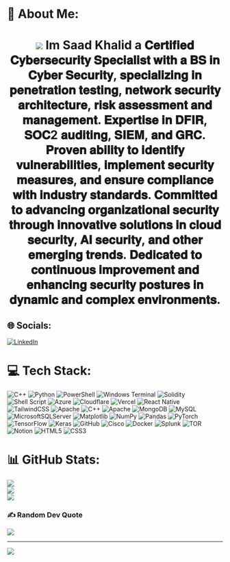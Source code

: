 # 💫 About Me:
<h1 align="center">
  <img src="https://readme-typing-svg.demolab.com/?color=3d4757&font=Righteous&center=true&duration=3200&size=32&vCenter=true&width=500&height=70&lines=Hey!👋;I'm+Saad Khalid." />
Im Saad Khalid a 𝐂𝐞𝐫𝐭𝐢𝐟𝐢𝐞𝐝 𝐂𝐲𝐛𝐞𝐫𝐬𝐞𝐜𝐮𝐫𝐢𝐭𝐲 𝐒𝐩𝐞𝐜𝐢𝐚𝐥𝐢𝐬𝐭 𝐰𝐢𝐭𝐡 𝐚 𝐁𝐒 𝐢𝐧 𝐂𝐲𝐛𝐞𝐫 𝐒𝐞𝐜𝐮𝐫𝐢𝐭𝐲, 𝐬𝐩𝐞𝐜𝐢𝐚𝐥𝐢𝐳𝐢𝐧𝐠 𝐢𝐧 𝐩𝐞𝐧𝐞𝐭𝐫𝐚𝐭𝐢𝐨𝐧 𝐭𝐞𝐬𝐭𝐢𝐧𝐠, 𝐧𝐞𝐭𝐰𝐨𝐫𝐤 𝐬𝐞𝐜𝐮𝐫𝐢𝐭𝐲 𝐚𝐫𝐜𝐡𝐢𝐭𝐞𝐜𝐭𝐮𝐫𝐞, 𝐫𝐢𝐬𝐤 𝐚𝐬𝐬𝐞𝐬𝐬𝐦𝐞𝐧𝐭 𝐚𝐧𝐝 𝐦𝐚𝐧𝐚𝐠𝐞𝐦𝐞𝐧𝐭. 𝐄𝐱𝐩𝐞𝐫𝐭𝐢𝐬𝐞 𝐢𝐧 𝐃𝐅𝐈𝐑, 𝐒𝐎𝐂2 𝐚𝐮𝐝𝐢𝐭𝐢𝐧𝐠, 𝐒𝐈𝐄𝐌, 𝐚𝐧𝐝 𝐆𝐑𝐂. 𝐏𝐫𝐨𝐯𝐞𝐧 𝐚𝐛𝐢𝐥𝐢𝐭𝐲 𝐭𝐨 𝐢𝐝𝐞𝐧𝐭𝐢𝐟𝐲 𝐯𝐮𝐥𝐧𝐞𝐫𝐚𝐛𝐢𝐥𝐢𝐭𝐢𝐞𝐬, 𝐢𝐦𝐩𝐥𝐞𝐦𝐞𝐧𝐭 𝐬𝐞𝐜𝐮𝐫𝐢𝐭𝐲 𝐦𝐞𝐚𝐬𝐮𝐫𝐞𝐬, 𝐚𝐧𝐝 𝐞𝐧𝐬𝐮𝐫𝐞 𝐜𝐨𝐦𝐩𝐥𝐢𝐚𝐧𝐜𝐞 𝐰𝐢𝐭𝐡 𝐢𝐧𝐝𝐮𝐬𝐭𝐫𝐲 𝐬𝐭𝐚𝐧𝐝𝐚𝐫𝐝𝐬. 𝐂𝐨𝐦𝐦𝐢𝐭𝐭𝐞𝐝 𝐭𝐨 𝐚𝐝𝐯𝐚𝐧𝐜𝐢𝐧𝐠 𝐨𝐫𝐠𝐚𝐧𝐢𝐳𝐚𝐭𝐢𝐨𝐧𝐚𝐥 𝐬𝐞𝐜𝐮𝐫𝐢𝐭𝐲 𝐭𝐡𝐫𝐨𝐮𝐠𝐡 𝐢𝐧𝐧𝐨𝐯𝐚𝐭𝐢𝐯𝐞 𝐬𝐨𝐥𝐮𝐭𝐢𝐨𝐧𝐬 𝐢𝐧 𝐜𝐥𝐨𝐮𝐝 𝐬𝐞𝐜𝐮𝐫𝐢𝐭𝐲, 𝐀𝐈 𝐬𝐞𝐜𝐮𝐫𝐢𝐭𝐲, 𝐚𝐧𝐝 𝐨𝐭𝐡𝐞𝐫 𝐞𝐦𝐞𝐫𝐠𝐢𝐧𝐠 𝐭𝐫𝐞𝐧𝐝𝐬. 𝐃𝐞𝐝𝐢𝐜𝐚𝐭𝐞𝐝 𝐭𝐨 𝐜𝐨𝐧𝐭𝐢𝐧𝐮𝐨𝐮𝐬 𝐢𝐦𝐩𝐫𝐨𝐯𝐞𝐦𝐞𝐧𝐭 𝐚𝐧𝐝 𝐞𝐧𝐡𝐚𝐧𝐜𝐢𝐧𝐠 𝐬𝐞𝐜𝐮𝐫𝐢𝐭𝐲 𝐩𝐨𝐬𝐭𝐮𝐫𝐞𝐬 𝐢𝐧 𝐝𝐲𝐧𝐚𝐦𝐢𝐜 𝐚𝐧𝐝 𝐜𝐨𝐦𝐩𝐥𝐞𝐱 𝐞𝐧𝐯𝐢𝐫𝐨𝐧𝐦𝐞𝐧𝐭𝐬.<br>


## 🌐 Socials:
[![LinkedIn](https://img.shields.io/badge/LinkedIn-%230077B5.svg?logo=linkedin&logoColor=white)](https://linkedin.com/in/saadkhalidsolves) 

# 💻 Tech Stack:
![C++](https://img.shields.io/badge/c++-%2300599C.svg?style=for-the-badge&logo=c%2B%2B&logoColor=white) ![Python](https://img.shields.io/badge/python-3670A0?style=for-the-badge&logo=python&logoColor=ffdd54) ![PowerShell](https://img.shields.io/badge/PowerShell-%235391FE.svg?style=for-the-badge&logo=powershell&logoColor=white) ![Windows Terminal](https://img.shields.io/badge/Windows%20Terminal-%234D4D4D.svg?style=for-the-badge&logo=windows-terminal&logoColor=white) ![Solidity](https://img.shields.io/badge/Solidity-%23363636.svg?style=for-the-badge&logo=solidity&logoColor=white) ![Shell Script](https://img.shields.io/badge/shell_script-%23121011.svg?style=for-the-badge&logo=gnu-bash&logoColor=white) ![Azure](https://img.shields.io/badge/azure-%230072C6.svg?style=for-the-badge&logo=microsoftazure&logoColor=white) ![Cloudflare](https://img.shields.io/badge/Cloudflare-F38020?style=for-the-badge&logo=Cloudflare&logoColor=white) ![Vercel](https://img.shields.io/badge/vercel-%23000000.svg?style=for-the-badge&logo=vercel&logoColor=white) ![React Native](https://img.shields.io/badge/react_native-%2320232a.svg?style=for-the-badge&logo=react&logoColor=%2361DAFB) ![TailwindCSS](https://img.shields.io/badge/tailwindcss-%2338B2AC.svg?style=for-the-badge&logo=tailwind-css&logoColor=white) ![Apache](https://img.shields.io/badge/apache-%23D42029.svg?style=for-the-badge&logo=apache&logoColor=white) ![C++](https://img.shields.io/badge/c++-%2300599C.svg?style=for-the-badge&logo=c%2B%2B&logoColor=white) ![Apache](https://img.shields.io/badge/apache-%23D42029.svg?style=for-the-badge&logo=apache&logoColor=white) ![MongoDB](https://img.shields.io/badge/MongoDB-%234ea94b.svg?style=for-the-badge&logo=mongodb&logoColor=white) ![MySQL](https://img.shields.io/badge/mysql-4479A1.svg?style=for-the-badge&logo=mysql&logoColor=white) ![MicrosoftSQLServer](https://img.shields.io/badge/Microsoft%20SQL%20Server-CC2927?style=for-the-badge&logo=microsoft%20sql%20server&logoColor=white) ![Matplotlib](https://img.shields.io/badge/Matplotlib-%23ffffff.svg?style=for-the-badge&logo=Matplotlib&logoColor=black) ![NumPy](https://img.shields.io/badge/numpy-%23013243.svg?style=for-the-badge&logo=numpy&logoColor=white) ![Pandas](https://img.shields.io/badge/pandas-%23150458.svg?style=for-the-badge&logo=pandas&logoColor=white) ![PyTorch](https://img.shields.io/badge/PyTorch-%23EE4C2C.svg?style=for-the-badge&logo=PyTorch&logoColor=white) ![TensorFlow](https://img.shields.io/badge/TensorFlow-%23FF6F00.svg?style=for-the-badge&logo=TensorFlow&logoColor=white) ![Keras](https://img.shields.io/badge/Keras-%23D00000.svg?style=for-the-badge&logo=Keras&logoColor=white) ![GitHub](https://img.shields.io/badge/github-%23121011.svg?style=for-the-badge&logo=github&logoColor=white) ![Cisco](https://img.shields.io/badge/cisco-%23049fd9.svg?style=for-the-badge&logo=cisco&logoColor=black) ![Docker](https://img.shields.io/badge/docker-%230db7ed.svg?style=for-the-badge&logo=docker&logoColor=white) ![Splunk](https://img.shields.io/badge/splunk-%23000000.svg?style=for-the-badge&logo=splunk&logoColor=white) ![TOR](https://img.shields.io/badge/tor-%237E4798.svg?style=for-the-badge&logo=tor-project&logoColor=white) ![Notion](https://img.shields.io/badge/Notion-%23000000.svg?style=for-the-badge&logo=notion&logoColor=white) ![HTML5](https://img.shields.io/badge/html5-%23E34F26.svg?style=for-the-badge&logo=html5&logoColor=white) ![CSS3](https://img.shields.io/badge/css3-%231572B6.svg?style=for-the-badge&logo=css3&logoColor=white)
# 📊 GitHub Stats:
![](https://github-readme-stats.vercel.app/api?username=enabled404&theme=dark&hide_border=false&include_all_commits=false&count_private=false)<br/>
![](https://github-readme-streak-stats.herokuapp.com/?user=enabled404&theme=dark&hide_border=false)<br/>
![](https://github-readme-stats.vercel.app/api/top-langs/?username=enabled404&theme=dark&hide_border=false&include_all_commits=false&count_private=false&layout=compact)

### ✍️ Random Dev Quote
![](https://quotes-github-readme.vercel.app/api?type=horizontal&theme=tokyonight)

---
[![](https://visitcount.itsvg.in/api?id=enabled404&icon=0&color=1)](https://visitcount.itsvg.in)

<!-- Proudly created with GPRM ( https://gprm.itsvg.in ) -->

<!--
**enabled404/enabled404** is a ✨ _special_ ✨ repository because its `README.md` (this file) appears on your GitHub profile.

Here are some ideas to get you started:

- 🔭 I’m currently working on ...
- 🌱 I’m currently learning ...
- 👯 I’m looking to collaborate on ...
- 🤔 I’m looking for help with ...
- 💬 Ask me about ...
- 📫 How to reach me: ...
- 😄 Pronouns: ...
- ⚡ Fun fact: ...
-->
